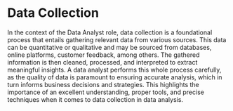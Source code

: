 # Data Collection

In the context of the Data Analyst role, data collection is a foundational process that entails gathering relevant data from various sources. This data can be quantitative or qualitative and may be sourced from databases, online platforms, customer feedback, among others. The gathered information is then cleaned, processed, and interpreted to extract meaningful insights. A data analyst performs this whole process carefully, as the quality of data is paramount to ensuring accurate analysis, which in turn informs business decisions and strategies. This highlights the importance of an excellent understanding, proper tools, and precise techniques when it comes to data collection in data analysis.